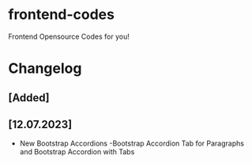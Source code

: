 # frontend-codes
Frontend Opensource Codes for you!

# Changelog

## [Added]

## [12.07.2023]

- New Bootstrap Accordions -Bootstrap Accordion Tab for Paragraphs and Bootstrap Accordion with Tabs
